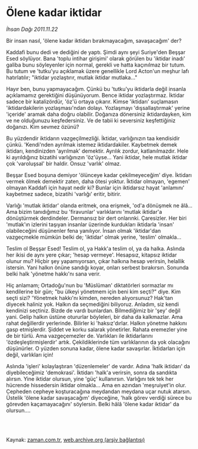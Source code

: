 # Ölene kadar iktidar

*İhsan Dağı 2011.11.22*

<td class="columnist-detail">
<p>Bir insan nasıl, 'ölene kadar iktidarı bırakmayacağım, savaşacağım' der?</p>
<p>
<div id="haberMetinDiv">
<p>Kaddafi bunu dedi ve dediğini de yaptı. Şimdi aynı şeyi Suriye'den Beşşar Esed söylüyor. Bana 'toplu intihar girişimi' olarak görülen bu 'iktidar inadı' galiba bunu söyleyenler için normal, gerekli ve hatta kaçınılmaz bir tutum. Bu tutum ve 'tutku'yu açıklamak üzere genellikle Lord Acton'un meşhur lafı hatırlatılır; "iktidar yozlaştırır, mutlak iktidar mutlaka..."
<p>Hayır ben, bunu yapmayacağım. Çünkü bu 'tutku'yu iktidarla değil insanla açıklamamız gerektiğini düşünüyorum. Bence iktidar yozlaştırmaz. İktidar sadece bir katalizördür, 'öz'ü ortaya çıkarır. Kimse 'iktidarı' suçlamasın 'iktidardakilerin yozlaşması'ndan dolayı. Yozlaşmayı 'dışsallaştırmak' yerine 'içeride' aramak daha doğru olabilir. Doğanıza dönersiniz iktidardayken, kim ve ne olduğunuzu keşfedersiniz. Ve de tabii ki seversiniz keşfettiğiniz doğanızı. Kim sevmez özünü?
<p>Bu yüzdendir iktidarın vazgeçilmezliği. İktidar, varlığınızın taa kendisidir çünkü. 'Kendi'nden ayrılmak istemez iktidardakiler. Kaybetmek demek iktidarı, kendinizden 'ayrılmak' demektir. Ayrılık zordur, katlanılmazdır. Hele ki ayrıldığınız bizatihi varlığınızın 'öz'üyse... Yani iktidar, hele mutlak iktidar çok 'varoluşsal' bir haldir. Onsuz 'varlık' olmaz.
<p>Beşşar Esed boşuna demiyor 'ölünceye kadar çekilmeyeceğim' diye. İktidarı vermek ölmek demektir zaten, daha ötesi yoktur. İktidar olmayan, 'egemen' olmayan Kaddafi için hayat nedir ki? Bunlar için iktidarsız hayat 'anlamını' kaybetmez sadece, bizatihi 'varlığı' eritir, bitirir.
<p>Varlığı 'mutlak iktidar' olanda eritmek, ona erişmek, 'od'a dönüşmek ne âlâ... Ama bizim tanıdığımız bu 'firavunlar' varlıklarını 'mutlak iktidar'a dönüştürmek derdindeler. Dermansız bir dert onlarınki. Çaresizler. Her biri 'mutlak'ın izlerini taşıyan insanlar üzerinde kurdukları iktidarla 'insan' olabileceğini düşünenler fena yanılıyor. İnsan olmak 'iktidar'dan vazgeçmekle mümkün belki de; 'iktidar' olmak yerine, 'teslim' olmakla...
<p>Teslim ol Beşşar Esed! Teslim ol, ya Hakk'a teslim ol, ya da halka. Aslında her ikisi de aynı yere çıkar; 'hesap vermeye'. Hesapsız, kitapsız iktidar olunur mu? Hiçbir şey yapamıyorsan, çıkar halkına hesap verirsin, helallik istersin. Yani halkın önüne sandığı koyar, onları serbest bırakırsın. Sonunda belki halk 'yönetme hakkı'nı sana verir.
<p>Hiç anlamam; Ortadoğu'nun bu 'Müslüman' diktatörleri sormazlar mı kendilerine bir gün; "bu ülkeyi yönetmem için beni kim seçti?" diye. Kim seçti sizi? 'Yönetmek hakkı'nı kimden, nereden alıyorsunuz? Hak'tan diyecek haliniz yok. Halkın da seçmediğini biliyoruz. Anladım, siz kendi kendinizi seçtiniz. Bizde de vardı bunlardan. Bilmediğimiz bir 'şey' değil yani. Gelip halkın üstüne otururlar böyleleri, bir daha da kalkmazlar. Ama rahat değillerdir yerlerinde. Bilirler ki 'haksız'dırlar. Halkın yönetme hakkını gasp etmişlerdir. Şiddet ve korku salarak yönetirler. Rahata eremezler yine de bir türlü. Ama vazgeçemezler de. Varlıkları ile iktidarlarını 'özdeşleştirmişlerdir' artık. Çekildiklerinde tüm varlıklarının da yok olacağını düşünürler. O yüzden sonuna kadar, ölene kadar savaşırlar. İktidarları için değil, varlıkları için!
<p>Aslında 'işleri' kolaylaştıran 'düzenlemeler' de vardır. Adına 'halk iktidarı' da diyebileceğimiz 'demokrasi'. İktidarı 'halk'a verirsin, sonra da sandıkta alırsın. Yine iktidar olursun, yine 'güç' kullanırsın. Varlığını tek tek her hücrende hissedersin iktidar olmakla... Ama en azından 'meşruiyet'in olur. Cepheden cepheye koşturacağına meydandan meydana uçar nutuk atarsın. Üstelik 'ölene kadar savaşacağım' diyeceğine, 'halk görev verdiği sürece bu görevden kaçamayacağını' söylersin. Belki hâlâ 'ölene kadar iktidar' da olursun.... </p></p></p></p></p></p></p></p></div>
</p>


<p><br>
		 </br></p></td>

Kaynak: [zaman.com.tr](http://zaman.com.tr/yazar.do?yazino=1204931), [web.archive.org (arşiv bağlantısı)](http://web.archive.org/web/20120128160244/http://zaman.com.tr:80/yazar.do?yazino=1204931)
